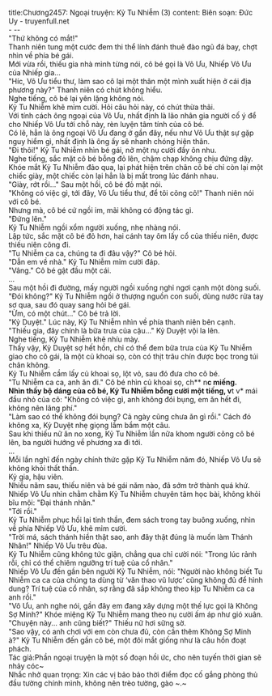 title:Chương2457: Ngoại truyện: Kỷ Tu Nhiễm (3)
content:
Biên soạn: Đức Uy - truyenfull.net<br>- --<br>"Thứ không có mắt!"<br>Thanh niên tung một cước đem thi thể lính đánh thuê đào ngũ đá bay, chợt nhìn về phía bé gái.<br>Mới vừa rồi, thiếu gia nhà mình từng nói, cô bé gọi là Vô Ưu, Nhiếp Vô Ưu của Nhiếp gia...<br>"Híc, Vô Ưu tiểu thư, làm sao cô lại một thân một mình xuất hiện ở cái địa phương này?" Thanh niên có chút không hiểu.<br>Nghe tiếng, cô bé lại yên lặng không nói.<br>Kỷ Tu Nhiễm khẽ mỉm cười. Hỏi câu hỏi này, có chút thừa thãi.<br>Với tính cách ông ngoại của Vô Ưu, nhất định là lão nhân gia người cố ý để cho Nhiếp Vô Ưu tới chỗ này, rèn luyện tâm tính của cô bé.<br>Có lẽ, hẳn là ông ngoại Vô Ưu đang ở gần đây, nếu như Vô Ưu thật sự gặp nguy hiểm gì, nhất định là ông ấy sẽ nhanh chóng hiện thân.<br>"Đi thôi!" Kỷ Tu Nhiễm nhìn bé gái, nở một nụ cười đầy ôn nhu.<br>Nghe tiếng, sắc mặt cô bé bỗng đỏ lên, chậm chạp không chịu đứng dậy.<br>Khóe mắt Kỷ Tu Nhiễm đảo qua, lại phát hiện trên chân cô bé chỉ còn lại một chiếc giày, một chiếc còn lại hẳn là bị mất trong lúc đánh nhau.<br>"Giày, rớt rồi..." Sau một hồi, cô bé đỏ mặt nói.<br>"Không có việc gì, tới đây, Vô Ưu tiểu thư, để tôi cõng cô!" Thanh niên nói với cô bé.<br>Nhưng mà, cô bé cứ ngồi im, mãi không có động tác gì.<br>"Đứng lên."<br>Kỷ Tu Nhiễm ngồi xổm người xuống, nhẹ nhàng nói.<br>Lập tức, sắc mặt cô bé đỏ hơn, hai cánh tay ôm lấy cổ của thiếu niên, được thiếu niên cõng đi.<br>"Tu Nhiễm ca ca, chúng ta đi đâu vậy?" Cô bé hỏi.<br>"Dẫn em về nhà." Kỷ Tu Nhiễm mỉm cười đáp.<br>"Vâng." Cô bé gật đầu một cái.<br>...<br>Sau một hồi đi đường, mấy người ngồi xuống nghỉ ngơi cạnh một dòng suối.<br>"Đói không?" Kỷ Tu Nhiễm ngồi ở thượng nguồn con suối, dùng nước rửa tay sơ qua, sau đó quay sang hỏi bé gái.<br>"Ừm, có một chút..." Cô bé trả lời.<br>"Kỷ Duyệt." Lúc này, Kỷ Tu Nhiễm nhìn về phía thanh niên bên cạnh.<br>"Thiếu gia, đây chính là bữa trưa của cậu..." Kỷ Duyệt vội la lên.<br>Nghe tiếng, Kỷ Tu Nhiễm khẽ nhíu mày.<br>Thấy vậy, Kỷ Duyệt sợ hết hồn, chỉ có thể đem bữa trưa của Kỷ Tu Nhiễm giao cho cô gái, là một củ khoai sọ, còn có thịt trâu chín được bọc trong túi chân không.<br>Kỷ Tu Nhiễm cầm lấy củ khoai sọ, lột vỏ, sau đó đưa cho cô bé.<br>"Tu Nhiễm ca ca, anh ăn đi." Cô bé nhìn củ khoai sọ, ch** n**c miếng.<br>Nhìn thấy bộ dáng của cô bé, Kỷ Tu Nhiễm bỗng cười một tiếng, v**t v* mái đầu nhỏ của cô: "Không có việc gì, anh không đói bụng, em ăn hết đi, không nên lãng phí."<br>"Làm sao có thể không đói bụng? Cả ngày cũng chưa ăn gì rồi." Cách đó không xa, Kỷ Duyệt nhẹ giọng lầm bầm một câu.<br>Sau khi thiếu nữ ăn no xong, Kỷ Tu Nhiễm lần nữa khom người cõng cô bé lên, ba người hướng về phương xa đi tới.<br>...<br>Mỗi lần nghĩ đến ngày chính thức gặp Kỷ Tu Nhiễm năm đó, Nhiếp Vô Ưu sẽ không khỏi thất thần.<br>Kỷ gia, hậu viên.<br>Nhiều năm sau, thiếu niên và bé gái năm nào, đã sớm trở thành quá khứ.<br>Nhiếp Vô Ưu nhìn chằm chằm Kỷ Tu Nhiễm chuyên tâm học bài, không khỏi bĩu môi: "Đại thánh nhân."<br>"Tới rồi."<br>Kỷ Tu Nhiễm phục hồi lại tinh thần, đem sách trong tay buông xuống, nhìn về phía Nhiếp Vô Ưu, khẽ mỉm cười.<br>"Trời má, sách thánh hiền thật sao, anh đây thật đúng là muốn làm Thánh Nhân!" Nhiếp Vô Ưu trêu đùa.<br>Kỷ Tu Nhiễm cũng không tức giận, chẳng qua chỉ cười nói: "Trong lúc rảnh rỗi, chỉ có thể chiêm ngưỡng trí tuệ của cổ nhân."<br>Nhiếp Vô Ưu đến gần bên người Kỷ Tu Nhiễm, nói: "Người nào không biết Tu Nhiễm ca ca của chúng ta dùng từ ‘văn thao vũ lược’ cũng không đủ để hình dung? Trí tuệ của cổ nhân, sợ rằng đã sắp không theo kịp Tu Nhiễm ca ca anh rồi."<br>"Vô Ưu, anh nghe nói, gần đây em đang xây dựng một thế lực gọi là Không Sợ Minh?" Khóe miệng Kỷ Tu Nhiễm mang theo nụ cười ấm áp như gió xuân.<br>"Chuyện này... anh cũng biết?" Thiếu nữ hơi sững sờ.<br>"Sao vậy, có anh chơi với em còn chưa đủ, còn cần thêm Không Sợ Minh à?" Kỷ Tu Nhiễm đến gần cô bé, một đôi mắt giống như là câu hồn đoạt phách.<br>Tác giả:Phần ngoại truyện là một số đoạn hồi ức, cho nên tuyến thời gian sẽ nhảy cóc~<br>Nhắc nhở quan trọng: Xin các vị bảo bảo thời điểm đọc cố gắng phòng thủ đầu tường chính mình, không nên trèo tường, gào ~.~